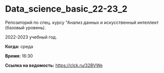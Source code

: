 # Data_science_basic_22-23_2
Репозиторий по спец. курсу "Анализ данных и искусственный интеллект (базовый уровень).

2022-2023 учебный год.

**Когда:** среда

**Время:** 16:30

**Ссылка на ведомость:** https://clck.ru/32BVWe

